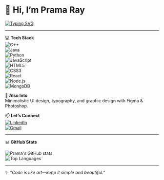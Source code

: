 # 👋 Hi, I’m Prama Ray

[![Typing SVG](https://readme-typing-svg.herokuapp.com?font=Fira+Code&size=28&duration=3000&pause=1000&color=36BCF7&center=true&vCenter=true&width=700&lines=🌱+2nd-year+IT+student+%40+Jadavpur+University;👩‍💻+Passionate+about+coding+and+design;🚀+Always+exploring+new+tech+and+UI+trends)](https://git.io/typing-svg)

---

💻 **Tech Stack**  
![C++](https://img.shields.io/badge/-C++-00599C?style=flat&logo=cplusplus&logoColor=white)  
![Java](https://img.shields.io/badge/-Java-007396?style=flat&logo=java&logoColor=white)  
![Python](https://img.shields.io/badge/-Python-3776AB?style=flat&logo=python&logoColor=white)  
![JavaScript](https://img.shields.io/badge/-JavaScript-F7DF1E?style=flat&logo=javascript&logoColor=black)  
![HTML5](https://img.shields.io/badge/-HTML5-E34F26?style=flat&logo=html5&logoColor=white)  
![CSS3](https://img.shields.io/badge/-CSS3-1572B6?style=flat&logo=css3&logoColor=white)  
![React](https://img.shields.io/badge/-React-61DAFB?style=flat&logo=react&logoColor=black)  
![Node.js](https://img.shields.io/badge/-Node.js-339933?style=flat&logo=node.js&logoColor=white)  
![MongoDB](https://img.shields.io/badge/-MongoDB-47A248?style=flat&logo=mongodb&logoColor=white)  

🎨 **Also Into**  
Minimalistic UI design, typography, and graphic design with Figma & Photoshop.  

📫 **Let’s Connect**  
[![LinkedIn](https://img.shields.io/badge/-LinkedIn-0077B5?style=flat&logo=linkedin&logoColor=white)](https://www.linkedin.com/in/pramaray)  
[![Gmail](https://img.shields.io/badge/-prama.email@gmail.com-D14836?style=flat&logo=gmail&logoColor=white)](mailto:pramaray300306@gmail.com)  

---

📊 **GitHub Stats**  

![Prama's GitHub stats](https://github-readme-stats.vercel.app/api?username=your-github-username&show_icons=true&theme=tokyonight)  
![Top Languages](https://github-readme-stats.vercel.app/api/top-langs/?username=your-github-username&layout=compact&theme=tokyonight)  

---

✨ *“Code is like art—keep it simple and beautiful.”*
